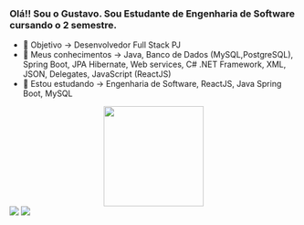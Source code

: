 ### Olá!! Sou o Gustavo. Sou Estudante de Engenharia de Software cursando o 2 semestre.

- 🔭 Objetivo -> Desenvolvedor Full Stack PJ
- 🌱 Meus conhecimentos -> Java, Banco de Dados (MySQL,PostgreSQL), Spring Boot, JPA Hibernate, Web services, C# .NET Framework, XML, JSON, Delegates, JavaScript (ReactJS)
- 🔭 Estou estudando -> Engenharia de Software, ReactJS, Java Spring Boot, MySQL
  
<div align="center">

  <img height="175em" src="https://github-readme-stats.vercel.app/api/top-langs/?username=GustavoLima67&layout=compact&langs_count=7&theme=dark"/>
</div>
 

<div> 
  <a href = "mailto:lgusta333@gmail.com"><img src="https://img.shields.io/badge/-Gmail-%23333?style=for-the-badge&logo=gmail&logoColor=red" target="_blank"></a>
  <a href="https://www.linkedin.com/in/gustavo-lima-de-souza-a154b9224" target="_blank"><img src="https://img.shields.io/badge/-LinkedIn-%230077B5?style=for-the-badge&logo=linkedin&logoColor=white" target="_blank"></a> 
</div>

